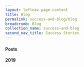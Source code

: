 ```yaml
---
layout: leftnav-page-content
title: Blog
permalink: success-and-blog/blog
breadcrumb: Blog
collection_name: success-and-blog
second_nav_title: Success Stories
---
```


<h4>Posts</h4>

<b>2019</b>
